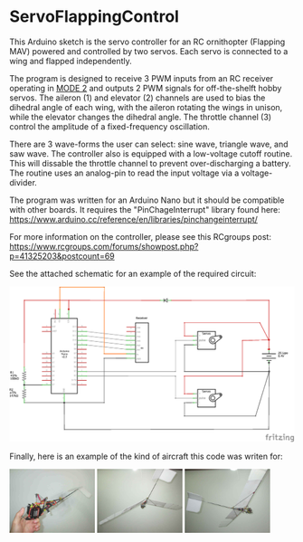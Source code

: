 # ServoFlappingControl
This Arduino sketch is the servo controller for an RC ornithopter (Flapping MAV) powered and controlled by two servos. Each servo is connected to a wing and flapped independently.

The program is designed to receive 3 PWM inputs from an RC receiver operating in [MODE 2](https://www.rc-airplane-world.com/rc-transmitter-modes.html) and outputs 2 PWM signals for off-the-shelft hobby servos. The aileron (1) and elevator (2) channels are used to bias the dihedral angle of each wing, with the aileron rotating the wings in unison, while the elevator changes the dihedral angle. The throttle channel (3) control the amplitude of a fixed-frequency oscillation. 

There are 3 wave-forms the user can select: sine wave, triangle wave, and saw wave. The controller also is equipped with a low-voltage cutoff routine. This will dissable the throttle channel to prevent over-discharging a battery. The routine uses an analog-pin to read the input voltage via a voltage-divider. 

The program was written for an Arduino Nano but it should be compatible with other boards. It requires the "PinChageInterrupt" library found here:
https://www.arduino.cc/reference/en/libraries/pinchangeinterrupt/ 

For more information on the controller, please see this RCgroups post:
https://www.rcgroups.com/forums/showpost.php?p=41325203&postcount=69

See the attached schematic for an example of the required circuit:

![picture](ReceiverServoFlap_VoltCutoff.png)

Finally, here is an example of the kind of aircraft this code was writen for:

<img src = "/example_pics/servo_body_res.jpg" width = "30%" height = "30%"> <img src = "/example_pics/bottom_view_res.JPG" width = "30%" height = "30%"> <img src = "/example_pics/side_view_res.JPG" width = "30%" height = "30%">

